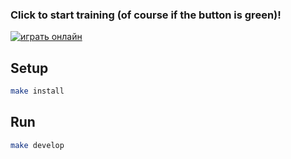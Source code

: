 ### Click to start training (of course if the button is green)!
[![играть онлайн](https://img.shields.io/website?style=plastic&url=https%3A%2F%2Fauzmit.github.io%2FAnalog_clock_trainer%2F)](https://auzmit.github.io/Analog_clock_trainer/)

## Setup

```sh
make install
```

## Run

```sh
make develop
```